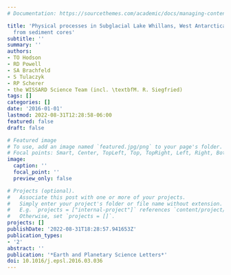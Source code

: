 ```yaml
---
# Documentation: https://sourcethemes.com/academic/docs/managing-content/

title: 'Physical processes in Subglacial Lake Whillans, West Antarctica: inferences
  from sediment cores'
subtitle: ''
summary: ''
authors:
- TO Hodson
- RD Powell
- SA Brachfeld
- S Tulaczyk
- RP Scherer
- the WISSARD Science Team (incl. \textbfM. R. Siegfried)
tags: []
categories: []
date: '2016-01-01'
lastmod: 2022-08-31T12:28:58-06:00
featured: false
draft: false

# Featured image
# To use, add an image named `featured.jpg/png` to your page's folder.
# Focal points: Smart, Center, TopLeft, Top, TopRight, Left, Right, BottomLeft, Bottom, BottomRight.
image:
  caption: ''
  focal_point: ''
  preview_only: false

# Projects (optional).
#   Associate this post with one or more of your projects.
#   Simply enter your project's folder or file name without extension.
#   E.g. `projects = ["internal-project"]` references `content/project/deep-learning/index.md`.
#   Otherwise, set `projects = []`.
projects: []
publishDate: '2022-08-31T18:28:57.941653Z'
publication_types:
- '2'
abstract: ''
publication: '*Earth and Planetary Science Letters*'
doi: 10.1016/j.epsl.2016.03.036
---
```

